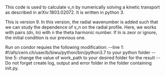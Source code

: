 This code is used to calculate v_n by numerically solving a kinetic transport as described in  arXiv:1803.02072. It is written in python 3.

This is version 9. In this version, the radial wavenumber is added such that  we can study the dependence of v_n on the radial profile. Here, we works with pairs (dn, ln) with n the theta harmonic number. If ln is zeor or ignore, the initial condition is our previous one.

Run on condor requies the following modification:
--line 1: #!/afs/cern.ch/user/b/biwu/python/bin/python3.7 to your python folder
--line 5: change the value of work_path to your desired folder for the result
--Do not forget create log, output and error folder in the folder containing init.py.
